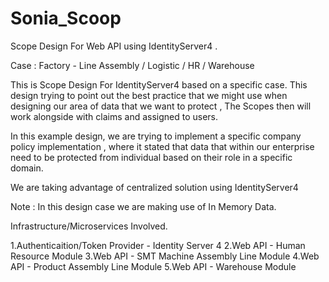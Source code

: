 # Sonia_Scoop
Scope Design For Web API using IdentityServer4 . 

Case : Factory - Line Assembly / Logistic / HR / Warehouse

This is Scope Design For IdentityServer4 based on a specific case. This design trying to point out the best practice that we might use when designing our area of data that we want to protect , The Scopes then will work alongside with claims and assigned to users.

In this example design, we are trying to implement a specific company policy implementation , where it stated that data that within our enterprise need to be protected from individual based on their role in a specific domain. 

We are taking advantage of centralized solution using IdentityServer4

Note : In this design case we are making use of In Memory Data.


Infrastructure/Microservices Involved.

1.Authenticaition/Token Provider - Identity Server 4
2.Web API - Human Resource Module 
3.Web API - SMT Machine Assembly Line Module
4.Web API - Product Assembly Line Module
5.Web API - Warehouse Module
